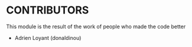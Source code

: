 # CONTRIBUTORS

This module is the result of the work of people who made the code better

 - Adrien Loyant (donaldinou)
